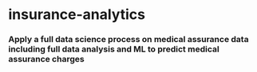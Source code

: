 # insurance-analytics

### Apply a full data science process on medical assurance data including full data analysis and ML to predict medical assurance charges
